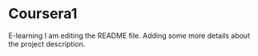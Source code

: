 # Coursera1
E-learning I am editing the README file. Adding some more details about the project description.
